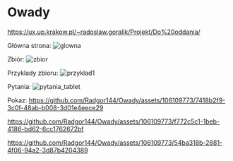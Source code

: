 # Owady
https://ux.up.krakow.pl/~radoslaw.goralik/Projekt/Do%20oddania/

Główna strona:
![glowna](https://github.com/Radgor144/Owady/assets/106109773/85baaa5b-b647-481e-a6a4-e2c0177e7342)

Zbiór:
![zbior](https://github.com/Radgor144/Owady/assets/106109773/3646a09f-235a-4980-bfd4-b53d6a9e1e82)

Przyklady zbioru:
![przyklad1](https://github.com/Radgor144/Owady/assets/106109773/5bad19b6-40e3-4f0b-92fb-7095691cdf59)


Pytania:
![pytania_tablet](https://github.com/Radgor144/Owady/assets/106109773/d2dc8f6d-8be2-4180-87e4-3b2942e48765)


Pokaz:
https://github.com/Radgor144/Owady/assets/106109773/7418b2f9-3c0f-48ab-b008-3d01e4eece29

https://github.com/Radgor144/Owady/assets/106109773/f772c5c1-1beb-4186-bd62-6cc1762672bf

https://github.com/Radgor144/Owady/assets/106109773/54ba318b-2881-4f06-94a2-3d87b4204389






